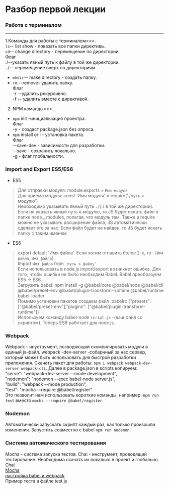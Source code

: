 # Разбор первой лекции
### Работа с терминалом 
***
1.Команды для работы с терминалом<<<.  
`ls`-- list show - показать все папки директивы.  
`cd`-- change directory - перемещение по директории.  
Флаг  
./--указать явный путь к файлу в той же директории.  
../-- перемещение вверх по директориям.    
* `mkdir`-- make directory - создать папку.  
* `rm` --remove- удалить папку.  
Флаг  
-r --удалить рекурсивно.  
-f -- удалить вместе с директивой.  
2. NPM команды<<<.  
* `npm` init -инициальзация проектра.  
Флаг  
-y  - создаст package.json без опроса.
* `npm` install or i  - установка пакета.  
Флаг  
--save-dev - зависимости для разработки.  
--save - сохранить локально.  
-g - флаг глобальности.  

### Import and Export ES5/ES6
* ES5
> Для отправки модуля: module.exports = `Имя модуля`  
> Для приема модуля: const 'Имя модуля' = require('./путь к модулю')  
Необходимо указывать явный путь `./`(./ в той же директории). Если не указать явный путь к модулю, то JS будет искать файл в папке node__modules, полагая, что модуль там. Также в require можно не указывать расширение файла, JS автоматически сделает это за нас. Если файл будет не найден, то JS будет искать папку с таким именем.  
* ES6
> export default 'Имя файла'. Если хотим отпавить более 2-х, то : {`Имя файла`, `Имя файла`}  
> Import `Имя файла` from `'путь к файлу'`  
Если использовать в node.js import/export возникнет ошибка. Для того, чтобы ошибки не было необходим Babel. Babel преобразуем ES5 -> ES6.  
Загрузить babel: npm install -g @babel/core @babel/node @babel/cli @babel/preset-env @babel/plugin-transform-runtime @babel/runtime babel-loader  
Помимо установки пакетов создаем файл .babelrc {"presets": ["@babel/preset-env"],"plugins": ["@babel/plugin-transform-runtime"]}  
Используем команду babel-node `script.js` -(ваш файл со скриптом). Теперь ES6 работает для node.js.
### Webpack  
Webpack - инуструмент, позводяющий скомпилировать модули в единый js-файл. webpack -dev-server -собарнный за нас сервер, который может быть использовать для быстрой разработки приложения.  Скачать пакет для работы: `npm i webpack webpack-dev-server webpack-cli`. Далее в package.json в scripts копируем:  
"serve": "webpack-dev-server --mode development",  
"nodemon": "nodemon --exec babel-node server.js",  
"build": "webpack --mode production",  
"test": "mocha --require @babel/register"  
Это позволит нам использовать короткие команды, например: `npm run test` вместо `mocha --require @babel/register`.
### Nodemon  
Автоматически запускать скрипт каждый раз, как только произошли изменения. Запустить совместно с babel `npm run nodemon`.
### Система автомаческого тестирования  
Mocha - система запуска тестов. Chai - инструмент, проводящий тестирование. Необходима скачать их локалько в проект и глобально.
[Chai](https://www.chaijs.com/)  
[Mocha](https://mochajs.org)  
[настройка babel и webpack](https://gist.github.com/Aleksey-Danchin/4170890f2d50ebe6e1d6d8cf6a05a3f3)  
Пример теста в файле test.js  



